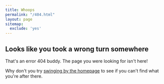 ```yaml
---
title: Whoops
permalink: "/404.html"
layout: page
sitemap:
  exclude: 'yes'
---
```


## Looks like you took a wrong turn somewhere

That's an error 404 buddy. The page you were looking for isn't here!

Why don't you try [swinging by the homepage](/) to see if you can't find what you're after there.